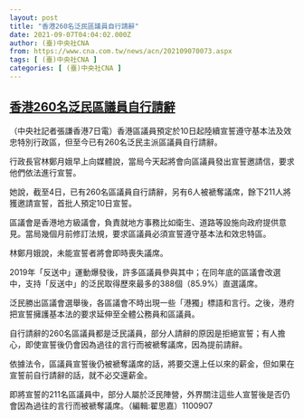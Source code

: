 ```yaml
---
layout: post
title: "香港260名泛民區議員自行請辭"
date: 2021-09-07T04:04:02.000Z
author: (臺)中央社CNA
from: https://www.cna.com.tw/news/acn/202109070073.aspx
tags: [ (臺)中央社CNA ]
categories: [ (臺)中央社CNA ]
---
```

<!--1630987442000-->
[香港260名泛民區議員自行請辭](https://www.cna.com.tw/news/acn/202109070073.aspx)
------

<div>
<div></div><div class="paragraph"><p>（中央社記者張謙香港7日電）香港區議員預定於10日起陸續宣誓遵守基本法及效忠特別行政區，但至今已有260名泛民主派區議員自行請辭。</p><p>行政長官林鄭月娥早上向媒體說，當局今天起將會向區議員發出宣誓邀請信，要求他們依法進行宣誓。</p><p>她說，截至4日，已有260名區議員自行請辭，另有6人被褫奪議席，餘下211人將獲邀請宣誓，首批人預定10日宣誓。</p><p>區議會是香港地方級議會，負責就地方事務比如衛生、道路等設施向政府提供意見。當局幾個月前修訂法規，要求區議員必須宣誓遵守基本法和效忠特區。</p><p>林鄭月娥說，未能宣誓者將會即時喪失議席。</p><p>2019年「反送中」運動爆發後，許多區議員參與其中；在同年底的區議會改選中，支持「反送中」的泛民取得歷來最多的388個（85.9%）直選議席。</p><p>泛民勝出區議會選舉後，各區議會不時出現一些「港獨」標語和言行。之後，港府把宣誓擁護基本法的要求延伸至全體公務員和區議員。</p><p>自行請辭的260名區議員都是泛民議員，部分人請辭的原因是拒絕宣誓；有人擔心，即使宣誓後仍會因為過往的言行而被褫奪議席，因為提前請辭。</p><p>依據法令，區議員宣誓後仍被褫奪議席的話，將要交還上任以來的薪金，但如果在宣誓前自行請辭的話，就不必交還薪金。</p><p>即將宣誓的211名區議員中，部分人屬於泛民陣營，外界關注這些人宣誓後是否仍會因為過往的言行而被褫奪議席。（編輯:翟思嘉）1100907</p></div>
</div>
